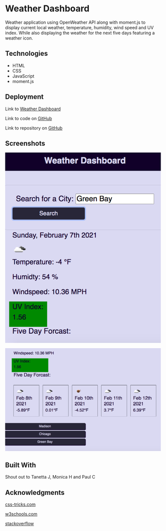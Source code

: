 # Weather Dashboard

Weather application using OpenWeather API along with moment.js to display current local weather, temperature, humidity, wind speed and UV index. While also displaying the weather for the next five days featuring a weather icon.

## Technologies

* HTML
* CSS
* JavaScript
* moment.js

## Deployment

Link to [Weather Dashboard](https://rachel-reidenga.github.io/WeatherDashboard/)

Link to code on [GitHub](https://github.com/Rachel-Reidenga/WeatherDashboard/tree/Rachel-Reidenga.github.io/assests)

Link to repository on [GitHub](https://github.com/Rachel-Reidenga/WeatherDashboard)

## Screenshots

![Top of Page](./screenshots/Top.png)

![Bottom of Page](./screenshots/Bottom.png)

## Built With

Shout out to Tanetta J, Monica H and Paul C

## Acknowledgments

[css-tricks.com](https://css-tricks.com/)

[w3schools.com](https://www.w3schools.com/)

[stackoverflow](https://stackoverflow.com/)
